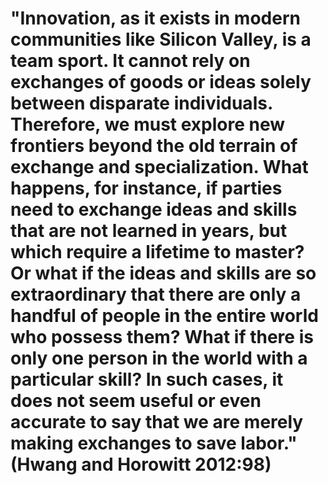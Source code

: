 # "Innovation, as it exists in modern communities like Silicon Valley, is a team sport. It cannot rely on exchanges of goods or ideas solely between disparate individuals. Therefore, we must explore new frontiers beyond the old terrain of exchange and specialization. What happens, for instance, if parties need to exchange ideas and skills that are not learned in years, but which require a lifetime to master? Or what if the ideas and skills are so extraordinary that there are only a handful of people in the entire world who possess them? What if there is only one person in the world with a particular skill? In such cases, it does not seem useful or even accurate to say that we are merely making exchanges to save labor." (Hwang and Horowitt 2012:98)